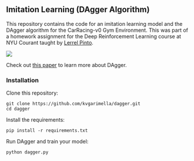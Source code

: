 ## Imitation Learning (DAgger Algorithm)

This repository contains the code for an imitation learning model and the DAgger algorithm for the CarRacing-v0 Gym Environment. This was part of a homework assignment for the Deep Reinforcement Learning course at NYU Courant taught by [Lerrel Pinto](https://cs.nyu.edu/~lp91/).

![](name-of-giphy.gif)

Check out [this paper](https://www.cs.cmu.edu/~sross1/publications/Ross-AIStats11-NoRegret.pdf) to learn more about DAgger.

### Installation
Clone this repository:
```
git clone https://github.com/kvgarimella/dagger.git
cd dagger
```
Install the requirements:
```
pip install -r requirements.txt
```
Run DAgger and train your model:
```
python dagger.py
```
